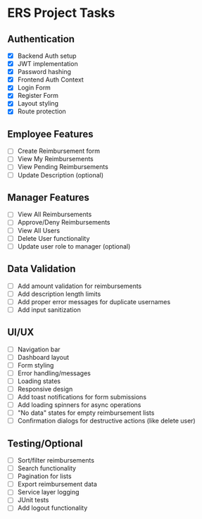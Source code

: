 # ERS Project Tasks

## Authentication

- [x] Backend Auth setup
- [x] JWT implementation
- [x] Password hashing
- [x] Frontend Auth Context
- [x] Login Form
- [x] Register Form
- [x] Layout styling
- [x] Route protection

## Employee Features

- [ ] Create Reimbursement form
- [ ] View My Reimbursements
- [ ] View Pending Reimbursements
- [ ] Update Description (optional)

## Manager Features

- [ ] View All Reimbursements
- [ ] Approve/Deny Reimbursements
- [ ] View All Users
- [ ] Delete User functionality
- [ ] Update user role to manager (optional)

## Data Validation

- [ ] Add amount validation for reimbursements
- [ ] Add description length limits
- [ ] Add proper error messages for duplicate usernames
- [ ] Add input sanitization

## UI/UX

- [ ] Navigation bar
- [ ] Dashboard layout
- [ ] Form styling
- [ ] Error handling/messages
- [ ] Loading states
- [ ] Responsive design
- [ ] Add toast notifications for form submissions
- [ ] Add loading spinners for async operations
- [ ] "No data" states for empty reimbursement lists
- [ ] Confirmation dialogs for destructive actions (like delete user)

## Testing/Optional

- [ ] Sort/filter reimbursements
- [ ] Search functionality
- [ ] Pagination for lists
- [ ] Export reimbursement data
- [ ] Service layer logging
- [ ] JUnit tests
- [ ] Add logout functionality

